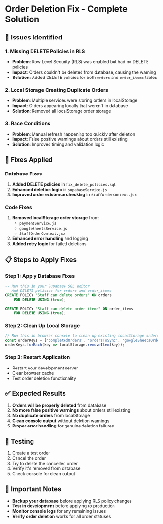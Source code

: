 # Order Deletion Fix - Complete Solution

## 🎯 Issues Identified

### 1. **Missing DELETE Policies in RLS**
- **Problem**: Row Level Security (RLS) was enabled but had no DELETE policies
- **Impact**: Orders couldn't be deleted from database, causing the warning
- **Solution**: Added DELETE policies for both `orders` and `order_items` tables

### 2. **Local Storage Creating Duplicate Orders**
- **Problem**: Multiple services were storing orders in localStorage
- **Impact**: Orders appearing locally that weren't in database
- **Solution**: Removed all localStorage order storage

### 3. **Race Conditions**
- **Problem**: Manual refresh happening too quickly after deletion
- **Impact**: False positive warnings about orders still existing
- **Solution**: Improved timing and validation logic

## 🔧 Fixes Applied

### Database Fixes
1. **Added DELETE policies** in `fix_delete_policies.sql`
2. **Enhanced deletion logic** in `supabaseService.js`
3. **Improved order existence checking** in `StaffOrderContext.jsx`

### Code Fixes
1. **Removed localStorage order storage** from:
   - `paymentService.js`
   - `googleSheetsService.js`
   - `StaffOrderContext.jsx`
2. **Enhanced error handling** and logging
3. **Added retry logic** for failed deletions

## 📋 Steps to Apply Fixes

### Step 1: Apply Database Fixes
```sql
-- Run this in your Supabase SQL editor
-- Add DELETE policies for orders and order_items
CREATE POLICY "Staff can delete orders" ON orders
    FOR DELETE USING (true);

CREATE POLICY "Staff can delete order items" ON order_items
    FOR DELETE USING (true);
```

### Step 2: Clean Up Local Storage
```javascript
// Run this in browser console to clean up existing localStorage orders
const orderKeys = ['completedOrders', 'ordersToSync', 'googleSheetsOrders', 'googleSheetsOrdersConverted'];
orderKeys.forEach(key => localStorage.removeItem(key));
```

### Step 3: Restart Application
- Restart your development server
- Clear browser cache
- Test order deletion functionality

## ✅ Expected Results

1. **Orders will be properly deleted** from database
2. **No more false positive warnings** about orders still existing
3. **No duplicate orders** from localStorage
4. **Clean console output** without deletion warnings
5. **Proper error handling** for genuine deletion failures

## 🧪 Testing

1. Create a test order
2. Cancel the order
3. Try to delete the cancelled order
4. Verify it's removed from database
5. Check console for clean output

## 🚨 Important Notes

- **Backup your database** before applying RLS policy changes
- **Test in development** before applying to production
- **Monitor console logs** for any remaining issues
- **Verify order deletion** works for all order statuses
